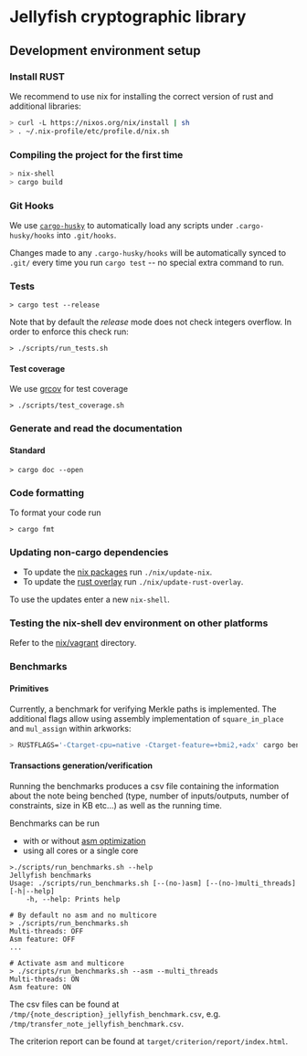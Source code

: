 # Jellyfish cryptographic library

## Development environment setup

### Install RUST

We recommend to use nix for installing the correct version of rust and
additional libraries:
```bash
> curl -L https://nixos.org/nix/install | sh
> . ~/.nix-profile/etc/profile.d/nix.sh
```

### Compiling the project for the first time

```bash
> nix-shell
> cargo build
```

### Git Hooks

We use [`cargo-husky`](https://github.com/rhysd/cargo-husky) to automatically load any scripts under `.cargo-husky/hooks` into `.git/hooks`.

Changes made to any `.cargo-husky/hooks` will be automatically synced to `.git/` every time you run `cargo test` -- no special extra command to run.

### Tests

```
> cargo test --release
```

Note that by default the *release* mode does not check integers overflow.
In order to enforce this check run:

```
> ./scripts/run_tests.sh
```

#### Test coverage

We use [grcov](https://github.com/mozilla/grcov) for test coverage 

```
> ./scripts/test_coverage.sh
```

### Generate and read the documentation

#### Standard

```
> cargo doc --open
```

### Code formatting

To format your code run

```
> cargo fmt
```

### Updating non-cargo dependencies

- To update the [nix packages](https://github.com/NixOS/nixpkgs) run `./nix/update-nix`.
- To update the [rust overlay](https://github.com/oxalica/rust-overlay) run
  `./nix/update-rust-overlay`.

To use the updates enter a new `nix-shell`.

### Testing the nix-shell dev environment on other platforms
Refer to the [nix/vagrant](./nix/vagrant/) directory.

### Benchmarks

#### Primitives

Currently, a benchmark for verifying Merkle paths is implemented.
The additional flags allow using assembly implementation of `square_in_place` and `mul_assign` within arkworks:

```bash
> RUSTFLAGS='-Ctarget-cpu=native -Ctarget-feature=+bmi2,+adx' cargo bench --bench=merkle_path
```


#### Transactions generation/verification

Running the benchmarks produces a csv file containing the information about the note being benched 
(type, number of inputs/outputs, number of constraints, size in KB etc...) as well as the running time.

Benchmarks can be run 
  * with or without [asm optimization](https://github.com/arkworks-rs/algebra#assembly-backend-for-field-arithmetic)
  * using all cores or a single core

```
>./scripts/run_benchmarks.sh --help
Jellyfish benchmarks
Usage: ./scripts/run_benchmarks.sh [--(no-)asm] [--(no-)multi_threads] [-h|--help]
	-h, --help: Prints help

# By default no asm and no multicore
> ./scripts/run_benchmarks.sh                         
Multi-threads: OFF
Asm feature: OFF
...

# Activate asm and multicore
> ./scripts/run_benchmarks.sh --asm --multi_threads 
Multi-threads: ON
Asm feature: ON
```

The csv files can be found at `/tmp/{note_description}_jellyfish_benchmark.csv`, 
    e.g. `/tmp/transfer_note_jellyfish_benchmark.csv`. 

The criterion report can be found at `target/criterion/report/index.html`.



